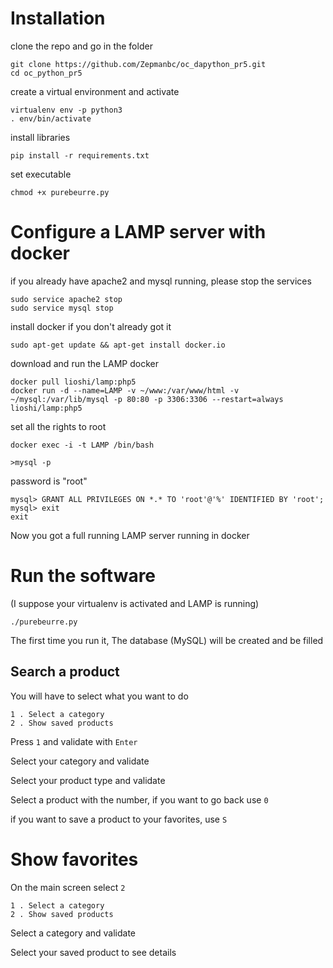 # Installation

clone the repo and go in the folder

    git clone https://github.com/Zepmanbc/oc_dapython_pr5.git
    cd oc_python_pr5

create a virtual environment and activate

    virtualenv env -p python3
    . env/bin/activate

install libraries

    pip install -r requirements.txt

set executable

    chmod +x purebeurre.py

# Configure a LAMP server with docker

if you already have apache2 and mysql running, please stop the services

    sudo service apache2 stop
    sudo service mysql stop

install docker if you don't already got it

    sudo apt-get update && apt-get install docker.io

download and run the LAMP docker

    docker pull lioshi/lamp:php5
    docker run -d --name=LAMP -v ~/www:/var/www/html -v ~/mysql:/var/lib/mysql -p 80:80 -p 3306:3306 --restart=always lioshi/lamp:php5

set all the rights to root

    docker exec -i -t LAMP /bin/bash 

    >mysql -p
password is "root"

    mysql> GRANT ALL PRIVILEGES ON *.* TO 'root'@'%' IDENTIFIED BY 'root';
    mysql> exit
    exit

Now you got a full running LAMP server running in docker

# Run the software

(I suppose your virtualenv is activated and LAMP is running)

    ./purebeurre.py

The first time you run it, The database (MySQL) will be created and be filled

## Search a product

You will have to select what you want to do

    1 . Select a category
    2 . Show saved products

Press `1` and validate with `Enter`

Select your category and validate

Select your product type and validate

Select a product with the number, if you want to go back use `0`

if you want to save a product to your favorites, use `S`

# Show favorites

On the main screen select `2`

    1 . Select a category
    2 . Show saved products

Select a category and validate

Select your saved product to see details